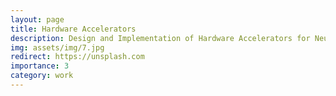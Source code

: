 ```yaml
---
layout: page
title: Hardware Accelerators
description: Design and Implementation of Hardware Accelerators for Neural Computing
img: assets/img/7.jpg
redirect: https://unsplash.com
importance: 3
category: work
---
```


